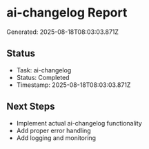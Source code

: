 # ai-changelog Report

Generated: 2025-08-18T08:03:03.871Z

## Status
- Task: ai-changelog
- Status: Completed
- Timestamp: 2025-08-18T08:03:03.871Z

## Next Steps
- Implement actual ai-changelog functionality
- Add proper error handling
- Add logging and monitoring
